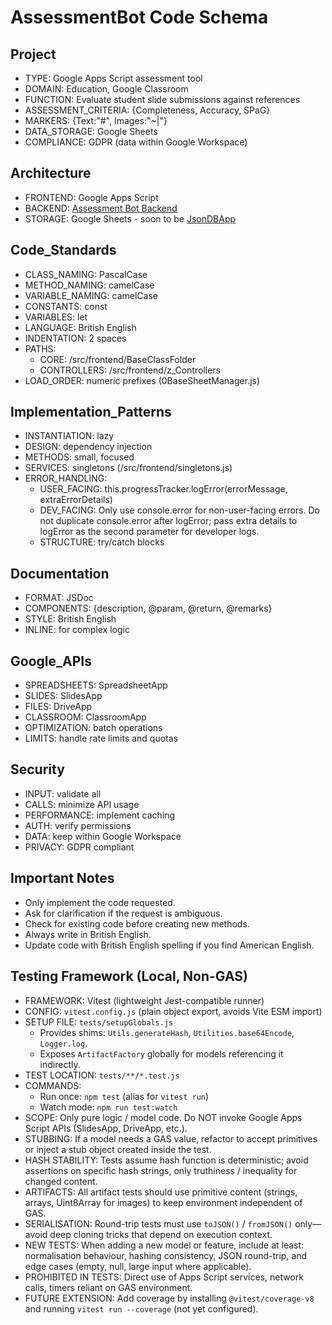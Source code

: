 # AssessmentBot Code Schema

## Project

- TYPE: Google Apps Script assessment tool
- DOMAIN: Education, Google Classroom
- FUNCTION: Evaluate student slide submissions against references
- ASSESSMENT_CRITERIA: {Completeness, Accuracy, SPaG}
- MARKERS: {Text:"#", Images:"~|"}
- DATA_STORAGE: Google Sheets
- COMPLIANCE: GDPR (data within Google Workspace)

## Architecture

- FRONTEND: Google Apps Script
- BACKEND: [Assessment Bot Backend](https://github.com/h-arnold/AssessmentBot-Backend)
- STORAGE: Google Sheets - soon to be [JsonDBApp](https://github.com/h-arnold/JsonDbApp)

## Code_Standards

- CLASS_NAMING: PascalCase
- METHOD_NAMING: camelCase
- VARIABLE_NAMING: camelCase
- CONSTANTS: const
- VARIABLES: let
- LANGUAGE: British English
- INDENTATION: 2 spaces
- PATHS:
  - CORE: /src/frontend/BaseClassFolder
  - CONTROLLERS: /src/frontend/z_Controllers
- LOAD_ORDER: numeric prefixes (0BaseSheetManager.js)

## Implementation_Patterns

- INSTANTIATION: lazy
- DESIGN: dependency injection
- METHODS: small, focused
- SERVICES: singletons (/src/frontend/singletons.js)
- ERROR_HANDLING:
  - USER_FACING: this.progressTracker.logError(errorMessage, extraErrorDetails)
  - DEV_FACING: Only use console.error for non-user-facing errors. Do not duplicate console.error after logError; pass extra details to logError as the second parameter for developer logs.
  - STRUCTURE: try/catch blocks

## Documentation

- FORMAT: JSDoc
- COMPONENTS: {description, @param, @return, @remarks}
- STYLE: British English
- INLINE: for complex logic

## Google_APIs

- SPREADSHEETS: SpreadsheetApp
- SLIDES: SlidesApp
- FILES: DriveApp
- CLASSROOM: ClassroomApp
- OPTIMIZATION: batch operations
- LIMITS: handle rate limits and quotas

## Security

- INPUT: validate all
- CALLS: minimize API usage
- PERFORMANCE: implement caching
- AUTH: verify permissions
- DATA: keep within Google Workspace
- PRIVACY: GDPR compliant

## Important Notes

- Only implement the code requested.
- Ask for clarification if the request is ambiguous.
- Check for existing code before creating new methods.
- Always write in British English.
- Update code with British English spelling if you find American English.

## Testing Framework (Local, Non-GAS)

- FRAMEWORK: Vitest (lightweight Jest-compatible runner)
- CONFIG: `vitest.config.js` (plain object export, avoids Vite ESM import)
- SETUP FILE: `tests/setupGlobals.js`
  - Provides shims: `Utils.generateHash`, `Utilities.base64Encode`, `Logger.log`.
  - Exposes `ArtifactFactory` globally for models referencing it indirectly.
- TEST LOCATION: `tests/**/*.test.js`
- COMMANDS:
  - Run once: `npm test` (alias for `vitest run`)
  - Watch mode: `npm run test:watch`
- SCOPE: Only pure logic / model code. Do NOT invoke Google Apps Script APIs (SlidesApp, DriveApp, etc.).
- STUBBING: If a model needs a GAS value, refactor to accept primitives or inject a stub object created inside the test.
- HASH STABILITY: Tests assume hash function is deterministic; avoid assertions on specific hash strings, only truthiness / inequality for changed content.
- ARTIFACTS: All artifact tests should use primitive content (strings, arrays, Uint8Array for images) to keep environment independent of GAS.
- SERIALISATION: Round-trip tests must use `toJSON()` / `fromJSON()` only—avoid deep cloning tricks that depend on execution context.
- NEW TESTS: When adding a new model or feature, include at least: normalisation behaviour, hashing consistency, JSON round-trip, and edge cases (empty, null, large input where applicable).
- PROHIBITED IN TESTS: Direct use of Apps Script services, network calls, timers reliant on GAS environment.
- FUTURE EXTENSION: Add coverage by installing `@vitest/coverage-v8` and running `vitest run --coverage` (not yet configured).

